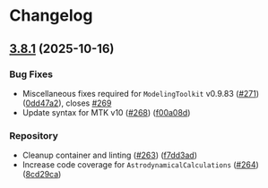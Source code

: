 # Changelog

## [3.8.1](https://github.com/JuliaAstro/GeneralAstrodynamics.jl/compare/AstrodynamicalModels-v3.8.0...AstrodynamicalModels-v3.8.1) (2025-10-16)


### Bug Fixes

* Miscellaneous fixes required for `ModelingToolkit` v0.9.83 ([#271](https://github.com/JuliaAstro/GeneralAstrodynamics.jl/issues/271)) ([0dd47a2](https://github.com/JuliaAstro/GeneralAstrodynamics.jl/commit/0dd47a27d6d7f8d7d0e593bb33ef2a9274afd437)), closes [#269](https://github.com/JuliaAstro/GeneralAstrodynamics.jl/issues/269)
* Update syntax for MTK v10 ([#268](https://github.com/JuliaAstro/GeneralAstrodynamics.jl/issues/268)) ([f00a08d](https://github.com/JuliaAstro/GeneralAstrodynamics.jl/commit/f00a08de022cb87d9116faba45a5d2139b731487))


### Repository

* Cleanup container and linting ([#263](https://github.com/JuliaAstro/GeneralAstrodynamics.jl/issues/263)) ([f7dd3ad](https://github.com/JuliaAstro/GeneralAstrodynamics.jl/commit/f7dd3ad08fecf741b8f7bb77f353b200707f0752))
* Increase code coverage for `AstrodynamicalCalculations` ([#264](https://github.com/JuliaAstro/GeneralAstrodynamics.jl/issues/264)) ([8cd29ca](https://github.com/JuliaAstro/GeneralAstrodynamics.jl/commit/8cd29ca107d008eddfba16d737757c8bb6b55800))
